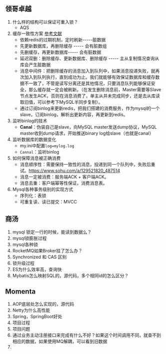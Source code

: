 ## 领哥卓越

1. 什么样的结构可以保证可重入锁？
   - AQS
2. 缓存一致性方案   [参考文献](https://blog.csdn.net/qq_39408435/article/details/119846429)
   - 依赖redis的过期机制，定时刷新-----脏数据
   - 先更新数据库，再删除缓存 ----- 会有脏数组
   - 先删缓存，再更新数据库----- 会有脏数据
   - 延迟双删：删除缓存、更新数据库、删除缓存 ----- 主从复制情况查询从库会产生脏数据
   - 消息中间件：把删除缓存的消息加入到队列中，如果消息投递失败，就再次加入到队列执行，直到成功为止。我们就能够有效保证数据库和缓存数据不一致了，不管是读写分离还是其他情况，只要消息队列能够保证安全，那么缓存就一定会被刷新。（在发生删除消息前，Master需要等Slave节点发生ACK，否则在消息消费了，单主从并未完成同步，还是去从库读取旧值，可以参考下MySQL半同步复制）。
   - 通过订阅binlog来更新redis，把我们搭建的消费服务，作为mysql的一个slave，订阅binlog，解析出更新内容，再更新到redis。
3. 监听binlog的技术
   - **Canal**：伪装自己是slave，向MySQL master发送dump协议，MySQL master收到dump请求，开始推送binary log给slave（也就是canal）
4. 监听数据库的数据变化
   - my.ini中配置`log=mylog.log `
   - `Cannal`：监听binlog
5. 如何保障消息被正确消费
   - 消息顺序性：需要保持一致性的消息，投递到同一个队列中，失败后重试。https://www.sohu.com/a/129521820_487514
   - 消息一定被消费：服务端ACK + 客户端ACK。
   - 消息去重：客户端幂等性保证，消费消息表。
6. Mysql各种事务级别的实现方式
   - 序列化：表锁
   - 可重复读、读已提交：MVCC



## 商汤

1. mysql 锁定一行的时候，能读到数据么？
2. mysql锁膨胀过程
3. mysql各种锁
4. RocketMQ如果Broker挂了怎么办？
5. Synchronized 和 CAS 区别
6. 锁升级过程
7. ES为什么效率高，查询快
8. Mybatis怎么映射SQL的，源代码，多个相同id的怎么区分？



## Momenta

1. AOP底层处怎么实现的，源代码
2. Netty为什么高性能
3. Spring，SpringBoot好处
4. 项目过程
5. 项目问题
6. 通过业务主动注册接口来完成有什么不好？如果这个时间调用不同，就查不到相应的数据，如果使用MQ解耦，可以看到旧数据
7. 

